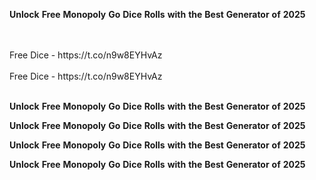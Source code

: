 <strong>Unlock</strong> <strong>Free</strong> <strong>Monopoly</strong> <strong>Go</strong> <strong>Dice</strong> <strong>Rolls</strong> <strong>with</strong> <strong>the</strong> <strong>Best</strong> <strong>Generator</strong> <strong>of</strong> <strong>2025</strong>

<br>
<br>Free Dice - https://t.co/n9w8EYHvAz
<br>
<br>Free Dice - https://t.co/n9w8EYHvAz
<br>
<br>

<strong>Unlock</strong> <strong>Free</strong> <strong>Monopoly</strong> <strong>Go</strong> <strong>Dice</strong> <strong>Rolls</strong> <strong>with</strong> <strong>the</strong> <strong>Best</strong> <strong>Generator</strong> <strong>of</strong> <strong>2025</strong>

<strong>Unlock</strong> <strong>Free</strong> <strong>Monopoly</strong> <strong>Go</strong> <strong>Dice</strong> <strong>Rolls</strong> <strong>with</strong> <strong>the</strong> <strong>Best</strong> <strong>Generator</strong> <strong>of</strong> <strong>2025</strong>

<strong>Unlock</strong> <strong>Free</strong> <strong>Monopoly</strong> <strong>Go</strong> <strong>Dice</strong> <strong>Rolls</strong> <strong>with</strong> <strong>the</strong> <strong>Best</strong> <strong>Generator</strong> <strong>of</strong> <strong>2025</strong>

<strong>Unlock</strong> <strong>Free</strong> <strong>Monopoly</strong> <strong>Go</strong> <strong>Dice</strong> <strong>Rolls</strong> <strong>with</strong> <strong>the</strong> <strong>Best</strong> <strong>Generator</strong> <strong>of</strong> <strong>2025</strong>
